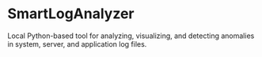# SmartLogAnalyzer
Local Python-based tool for analyzing, visualizing, and detecting anomalies in system, server, and application log files.
